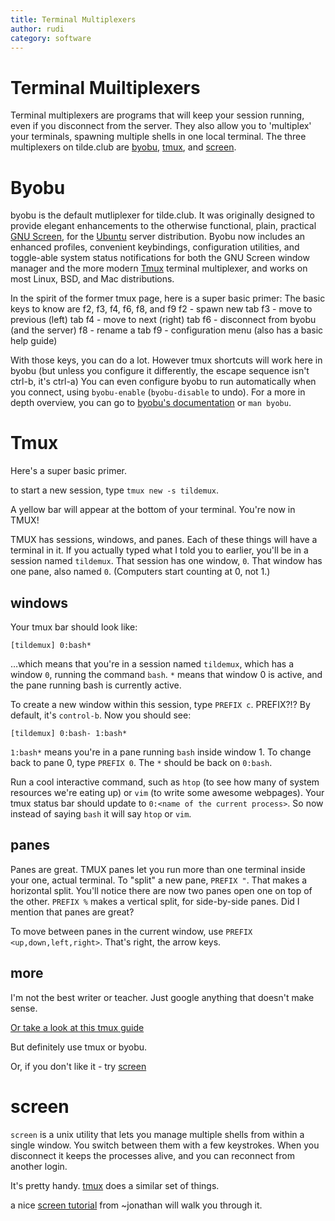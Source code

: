```yaml
---
title: Terminal Multiplexers
author: rudi
category: software
---
```


# Terminal Muiltiplexers
Terminal multiplexers are programs that will keep your session running, even if you disconnect from the server. They also allow you to 'multiplex' your terminals, spawning multiple shells in one local terminal. The three multiplexers on tilde.club are [byobu](https://linux.die.net/man/1/byobu), [tmux](https://linux.die.net/man/1/tmux), and [screen](https://linux.die.net/man/1/screen).

# Byobu
byobu is the default mutliplexer for tilde.club. It was originally designed to provide elegant enhancements to the otherwise functional, plain, practical [GNU Screen](http://www.gnu.org/software/screen/), for the [Ubuntu](https://ubuntu.com/) server distribution. Byobu now includes an enhanced profiles, convenient keybindings, configuration utilities, and toggle-able system status notifications for both the GNU Screen window manager and the more modern [Tmux](https://github.com/tmux/tmux) terminal multiplexer, and works on most Linux, BSD, and Mac distributions.

In the spirit of the former tmux page, here is a super basic primer:
The basic keys to know are f2, f3, f4, f6, f8, and f9
f2 - spawn new tab
f3 - move to previous (left) tab
f4 - move to next (right) tab
f6 - disconnect from byobu (and the server)
f8 - rename a tab
f9 - configuration menu (also has a basic help guide)

With those keys, you can do a lot. However tmux shortcuts will work here in byobu (but unless you configure it differently, the escape sequence isn't ctrl-b, it's ctrl-a)
You can even configure byobu to run automatically when you connect, using `byobu-enable` (`byobu-disable` to undo).
For a more in depth overview, you can go to [byobu's documentation](https://www.byobu.org/documentation) or `man byobu`.

# Tmux
Here's a super basic primer.

to start a new session, type `tmux new -s tildemux`.

A yellow bar will appear at the bottom of your terminal. You're now in TMUX!

TMUX has sessions, windows, and panes. Each of these things will have a terminal in it. If you actually typed what I told you to earlier, you'll be in a session named `tildemux`. That session has one window, `0`. That window has one pane, also named `0`. (Computers start counting at 0, not 1.)

## windows

Your tmux bar should look like: 

`[tildemux] 0:bash*`

…which means that you're in a session named `tildemux`, which has a window `0`, running the command `bash`. `*` means that window 0 is active, and the pane running bash is currently active.

To create a new window within this session, type `PREFIX c`. PREFIX?!? By default, it's `control-b`. Now you should see:

`[tildemux] 0:bash- 1:bash*`

`1:bash*` means you're in a pane running `bash` inside window 1. To change back to pane 0, type `PREFIX 0`. The `*` should be back on `0:bash`.

Run a cool interactive command, such as `htop` (to see how many of system resources we're eating up) or `vim` (to write some awesome webpages). Your tmux status bar should update to `0:<name of the current process>`. So now instead of saying `bash` it will say `htop` or `vim`.

## panes

Panes are great. TMUX panes let you run more than one terminal inside your one, actual terminal. To "split" a new pane, `PREFIX "`. That makes a horizontal split. You'll notice there are now two panes open one on top of the other. `PREFIX %` makes a vertical split, for side-by-side panes. Did I mention that panes are great?

To move between panes in the current window, use `PREFIX <up,down,left,right>`. That's right, the arrow keys.

## more

I'm not the best writer or teacher. Just google anything that doesn't make sense. 

[Or take a look at this tmux guide](http://robots.thoughtbot.com/a-tmux-crash-course)

But definitely use tmux or byobu.

Or, if you don't like it - try [screen](screen.html)

# screen

`screen` is a unix utility that lets you manage multiple shells from within a single window. You switch between them with a few keystrokes. When you disconnect it keeps the processes alive, and you can reconnect from another login.

It's pretty handy. [tmux](tmux.html) does a similar set of things.

a nice [screen tutorial](http://tilde.club/~jonathan/screen/) from ~jonathan will walk you through it.

